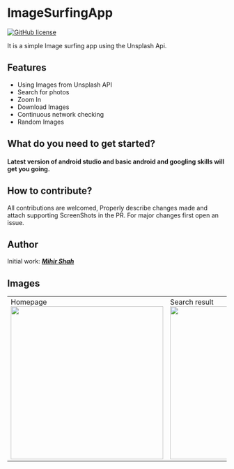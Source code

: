 # ImageSurfingApp
[![GitHub license](https://img.shields.io/badge/License-MIT-blue.svg)](LICENSE)

It is a simple Image surfing app using the Unsplash Api.

## Features
* Using Images from Unsplash API
* Search for photos
* Zoom In
* Download Images
* Continuous network checking
* Random Images

## What do you need to get started?
#### Latest version of android studio and basic android and googling skills will get you going.

## How to contribute?
All contributions are welcomed, Properly describe changes made and attach supporting ScreenShots in the PR. For major changes first open an issue.

## Author
Initial work: <a href="https://github.com/Miihir79">***Mihir Shah***</a> <br>

## Images

<table>
  <tr>
    <td>Homepage<img src="https://user-images.githubusercontent.com/66465511/144702365-b73dcd44-895e-4f53-b566-a9e78196be66.jpg" width="350">
    <td>Search result<img src="https://user-images.githubusercontent.com/66465511/144702366-1dcf8fe9-31e6-46c1-b89c-c7a5596dbf51.jpg" width="350">
    <td>Opening an Image<img src="https://user-images.githubusercontent.com/66465511/144702369-d73a048f-4c42-4720-8e9b-3153e401e1ae.jpg" width="350">
    <td>Random Images<img src="https://user-images.githubusercontent.com/66465511/144702367-50828cc4-1383-435d-a185-81bf1bb5fd2c.jpg" width="350">
    
</table>
